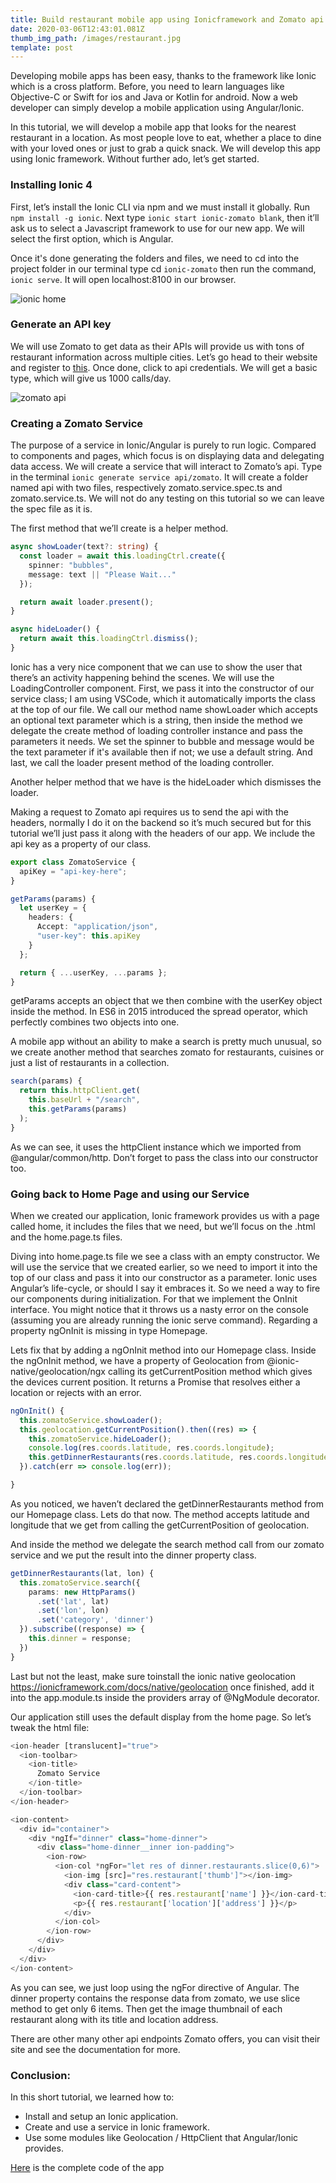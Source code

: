 ```yaml
---
title: Build restaurant mobile app using Ionicframework and Zomato api
date: 2020-03-06T12:43:01.081Z
thumb_img_path: /images/restaurant.jpg
template: post
---
```

Developing mobile apps has been easy, thanks to the framework like Ionic which is a cross platform. Before, you need to learn languages like Objective-C or Swift for ios and Java or Kotlin for android. Now a web developer can simply develop a mobile application using Angular/Ionic.

In this tutorial, we will develop a mobile app that looks for the nearest restaurant in a location. As most people love to eat, whether a place to dine with your loved ones or just to grab a quick snack. We will develop this app using Ionic framework. Without further ado, let’s get started.

### **Installing Ionic 4**

First, let’s install the Ionic CLI via npm and we must install it globally. Run `npm install -g ionic`. Next type `ionic start ionic-zomato blank`, then it’ll ask us to select a Javascript framework to use for our new app. We will select the first option, which is Angular.

Once it's done generating the folders and files, we need to cd into the project folder in our terminal type cd `ionic-zomato` then run the command, `ionic serve`. It will open localhost:8100 in our browser.



![ionic home](/images/screen-shot-2020-03-02-at-12.14.18-am.png "ionic home")

### Generate an API key

We will use Zomato to get data as their APIs will provide us with tons of restaurant information across multiple cities. Let’s go head to their website and register to [this](https://developers.zomato.com/). Once done, click to api credentials. We will get a basic type, which will give us 1000 calls/day.

![zomato api](/images/screen-shot-2020-03-02-at-12.16.46-am.png "zomato api")



### Creating a Zomato Service

The purpose of a service in Ionic/Angular is purely to run logic. Compared to components and pages, which focus is on displaying data and delegating data access. We will create a service that will interact to Zomato’s api. Type in the terminal `ionic generate service api/zomato`. It will create a folder named api with two files, respectively zomato.service.spec.ts and zomato.service.ts. We will not do any testing on this tutorial so we can leave the spec file as it is.

The first method that we’ll create is a helper method.

```typescript
async showLoader(text?: string) {
  const loader = await this.loadingCtrl.create({
    spinner: "bubbles",
    message: text || "Please Wait..."
  });

  return await loader.present();
}

async hideLoader() {
  return await this.loadingCtrl.dismiss();
}
```

Ionic has a very nice component that we can use to show the user that there’s an activity happening behind the scenes. We will use the LoadingController component. First, we pass it into the constructor of our service class; I am using VSCode, which it automatically imports the class at the top of our file. We call our method name showLoader which accepts an optional text parameter which is a string, then inside the method we delegate the create method of loading controller instance and pass the parameters it needs. We set the spinner to bubble and message would be the text parameter if it's available then if not; we use a default string. And last, we call the loader present method of the loading controller.

Another helper method that we have is the hideLoader which dismisses the loader. 

Making a request to Zomato api requires us to send the api with the headers, normally I do it on the backend so it’s much secured but for this tutorial we’ll just pass it along with the headers of our app. We include the api key as a property of our class.

```typescript
export class ZomatoService {
  apiKey = "api-key-here";
}
```

```typescript
getParams(params) {
  let userKey = {
    headers: {
      Accept: "application/json",
      "user-key": this.apiKey
    }
  };

  return { ...userKey, ...params };
}
```

getParams accepts an object that we then combine with the userKey object inside the method. In ES6 in 2015 introduced the spread operator, which perfectly combines two objects into one.

A mobile app without an ability to make a search is pretty much unusual, so we create another method that searches zomato for restaurants, cuisines or just a list of restaurants in a collection.

```typescript
search(params) {
  return this.httpClient.get(
    this.baseUrl + "/search",
    this.getParams(params)
  );
}
```

As we can see, it uses the httpClient instance which we imported from @angular/common/http. Don’t forget to pass the class into our constructor too.

### Going back to Home Page and using our Service

When we created our application, Ionic framework provides us with a page called home, it includes the files that we need, but we’ll focus on the .html and the home.page.ts files.

Diving into home.page.ts file we see a class with an empty constructor. We will use the service that we created earlier, so we need to import it into the top of our class and pass it into our constructor as a parameter. Ionic uses Angular’s life-cycle, or should I say it embraces it. So we need a way to fire our components during initialization. For that we implement the OnInit interface. You might notice that it throws us a nasty error on the console (assuming you are already running the ionic serve command). Regarding a property ngOnInit is missing in type Homepage.

Lets fix that by adding a ngOnInit method into our Homepage class. Inside the ngOnInit method, we have a property of Geolocation from @ionic-native/geolocation/ngx calling its getCurrentPosition method which gives the devices current position. It returns a Promise that resolves either a location or rejects with an error.

```typescript
ngOnInit() {
  this.zomatoService.showLoader();
  this.geolocation.getCurrentPosition().then((res) => {
    this.zomatoService.hideLoader();
    console.log(res.coords.latitude, res.coords.longitude);
    this.getDinnerRestaurants(res.coords.latitude, res.coords.longitude);
  }).catch(err => console.log(err));

}
```

As you noticed, we haven’t declared the getDinnerRestaurants method from our Homepage class. Lets do that now. The method accepts latitude and longitude that we get from calling the getCurrentPosition of geolocation.

And inside the method we delegate the search method call from our zomato service and we put the result into the dinner property class.

```typescript
getDinnerRestaurants(lat, lon) {
  this.zomatoService.search({
    params: new HttpParams()
      .set('lat', lat)
      .set('lon', lon)
      .set('category', 'dinner')
  }).subscribe((response) => {
    this.dinner = response;
  })
}
```

Last but not the least, make sure toinstall the ionic native geolocation <https://ionicframework.com/docs/native/geolocation> once finished, add it into the app.module.ts inside the providers array of @NgModule decorator.

Our application still uses the default display from the home page. So let’s tweak the html file:

```typescript
<ion-header [translucent]="true">
  <ion-toolbar>
    <ion-title>
      Zomato Service
    </ion-title>
  </ion-toolbar>
</ion-header>

<ion-content>
  <div id="container">
    <div *ngIf="dinner" class="home-dinner">
      <div class="home-dinner__inner ion-padding">
        <ion-row>
          <ion-col *ngFor="let res of dinner.restaurants.slice(0,6)">
            <ion-img [src]="res.restaurant['thumb']"></ion-img>
            <div class="card-content">
              <ion-card-title>{{ res.restaurant['name'] }}</ion-card-title>
              <p>{{ res.restaurant['location']['address'] }}</p>
            </div>
          </ion-col>
        </ion-row>
      </div>
    </div>
  </div>
</ion-content>

```

As you can see, we just loop using the ngFor directive of Angular. The dinner property contains the response data from zomato, we use slice method to get only 6 items. Then get the image thumbnail of each restaurant along with its title and location address.

There are other many other api endpoints Zomato offers, you can visit their site and see the documentation for more.

### Conclusion:

In this short tutorial, we learned how to:

* Install and setup an Ionic application.
* Create and use a service in Ionic framework.
* Use some modules like Geolocation / HttpClient that Angular/Ionic provides.

[Here](https://github.com/necrojan/ionic-z) is the complete code of the app
